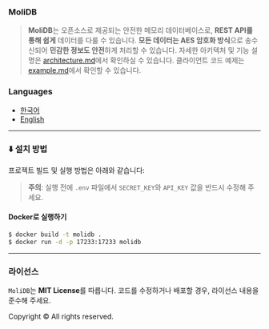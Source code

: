 ### MoliDB

> **MoliDB**는 오픈소스로 제공되는 안전한 메모리 데이터베이스로, **REST API를 통해 쉽게** 데이터를 다룰 수 있습니다.
**모든 데이터는 AES 암호화 방식**으로 송수신되어 **민감한 정보도 안전**하게 처리할 수 있습니다.
자세한 아키텍처 및 기능 설명은 [architecture.md](/md/architecture.md)에서 확인하실 수 있습니다.
클라이언트 코드 예제는 [example.md](/md/example.md)에서 확인할 수 있습니다.

### Languages

- [한국어](README.md)
- [English](/md/README.en.md)

--- 

### ⬇️ 설치 방법

프로젝트 빌드 및 실행 방법은 아래와 같습니다:

> **주의**: 실행 전에 `.env` 파일에서 `SECRET_KEY`와 `API_KEY` 값을 반드시 수정해 주세요.

#### Docker로 실행하기

```sh
$ docker build -t molidb .
$ docker run -d -p 17233:17233 molidb
```

---

### 라이선스

`MoliDB`는 **MIT License**를 따릅니다. 코드를 수정하거나 배포할 경우, 라이선스 내용을 준수해 주세요.  

Copyright © All rights reserved.